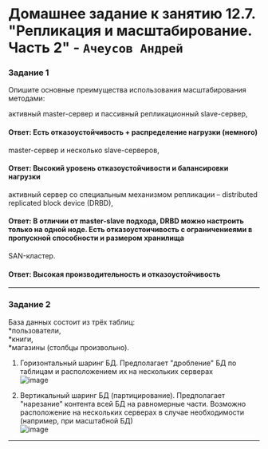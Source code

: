 # Домашнее задание к занятию  12.7. "Репликация и масштабирование. Часть 2" - `Ачеусов Андрей`

### Задание 1

Опишите основные преимущества использования масштабирования методами:  
  
активный master-сервер и пассивный репликационный slave-сервер,  
#### Ответ: Есть отказоустойчивость + распределение нагрузки (немного)  
master-сервер и несколько slave-серверов,  
#### Ответ: Высокий уровень отказоустойчивости и балансировки нагрузки  
активный сервер со специальным механизмом репликации – distributed replicated block device (DRBD),  
#### Ответ: В отличии от master-slave подхода, DRBD можно настроить только на одной ноде. Есть отказоустоичивость с ограничениеями в пропускной способности и размером хранилища  
SAN-кластер.  
#### Ответ: Высокая производительность и отказоустойчивость  

---



### Задание 2

База данных состоит из трёх таблиц:  
*пользователи,  
*книги,  
*магазины (столбцы произвольно).  
  
1) Горизонтальный шаринг БД. Предполагает "дробление" БД по таблицам и расположением их на нескольких серверах  
![image](https://github.com/AndrewAche/HW_ALL/assets/121398221/d0cc79de-cacc-443c-a0ec-a050ebf89488)  
    
2) Вертикальный шаринг БД (партицирование). Предполагает "нарезание" контента всей БД на равномерные части. Возможно расположение на нескольких серверах в случае необходимости (например, при масштабной БД)  
![image](https://github.com/AndrewAche/HW_ALL/assets/121398221/a16c8f72-342a-427a-9af4-01c14f05a791)


---



